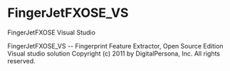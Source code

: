 # FingerJetFXOSE_VS
FingerJetFXOSE Visual Studio

FingerJetFXOSE_VS -- Fingerprint Feature Extractor, Open Source Edition Visual studio solution
Copyright (c) 2011 by DigitalPersona, Inc. All rights reserved.


